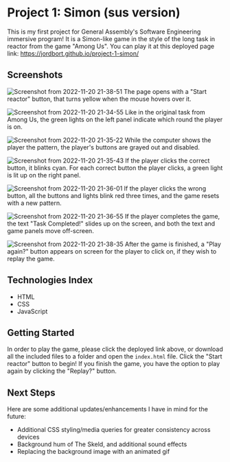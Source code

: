 # Project 1: Simon (sus version)
This is my first project for General Assembly's Software Engineering immersive program! It is a Simon-like game in the style of the long task in reactor from the game "Among Us". You can play it at this deployed page link: https://jordbort.github.io/project-1-simon/

## Screenshots
![Screenshot from 2022-11-20 21-38-51](https://user-images.githubusercontent.com/115664302/202954385-cb156440-b3bf-4ef2-a09b-a548fdafd252.png)
The page opens with a "Start reactor" button, that turns yellow when the mouse hovers over it.

![Screenshot from 2022-11-20 21-34-55](https://user-images.githubusercontent.com/115664302/202954229-24d44307-2766-4934-8b66-98e2ecd27651.png)
Like in the original task from Among Us, the green lights on the left panel indicate which round the player is on.

![Screenshot from 2022-11-20 21-35-22](https://user-images.githubusercontent.com/115664302/202954406-284780f7-532d-4efe-8c73-66b65b3a1400.png)
While the computer shows the player the pattern, the player's buttons are grayed out and disabled.

![Screenshot from 2022-11-20 21-35-43](https://user-images.githubusercontent.com/115664302/202954270-1058c056-454d-4543-b5fd-46a09c6abf48.png)
If the player clicks the correct button, it blinks cyan. For each correct button the player clicks, a green light is lit up on the right panel.

![Screenshot from 2022-11-20 21-36-01](https://user-images.githubusercontent.com/115664302/202954436-f144bc76-023d-4e92-9d38-52efd36d2fdf.png)
If the player clicks the wrong button, all the buttons and lights blink red three times, and the game resets with a new pattern.

![Screenshot from 2022-11-20 21-36-55](https://user-images.githubusercontent.com/115664302/202954459-b3d90296-3eb0-44ab-aa6f-e4d5bdfa9a5c.png)
If the player completes the game, the text "Task Completed!" slides up on the screen, and both the text and game panels move off-screen.

![Screenshot from 2022-11-20 21-38-35](https://user-images.githubusercontent.com/115664302/202954287-234f59da-4408-4a6e-a88b-a65d295a2be5.png)
After the game is finished, a "Play again?" button appears on screen for the player to click on, if they wish to replay the game.

## Technologies Index
* HTML
* CSS
* JavaScript

## Getting Started
In order to play the game, please click the deployed link above, or download all the included files to a folder and open the `index.html` file. Click the "Start reactor" button to begin! If you finish the game, you have the option to play again by clicking the "Replay?" button.

## Next Steps
Here are some additional updates/enhancements I have in mind for the future:
* Additional CSS styling/media queries for greater consistency across devices
* Background hum of The Skeld, and additional sound effects
* Replacing the background image with an animated gif
